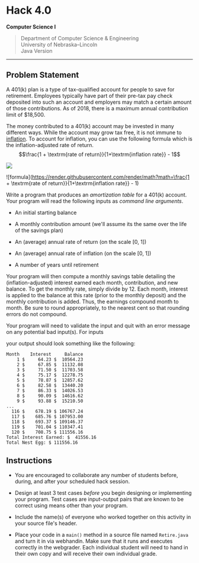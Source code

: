 
# Hack 4.0
**Computer Science I**
> Department of Computer Science & Engineering  
> University of Nebraska–Lincoln  
> Java Version
------------------------------------------------------------------------

## Problem Statement

A 401(k) plan is a type of tax-qualified account for people to save for
retirement. Employees typically have part of their pre-tax pay check
deposited into such an account and employers may match a certain amount
of those contributions. As of 2018, there is a maximum annual
contribution limit of \$18,500.

The money contributed to a 401(k) account may be invested in many
different ways. While the account may grow tax free, it is not immune to
[inflation](https://en.wikipedia.org/wiki/Inflation). To account 
for inflation, you can use the following formula
which is the inflation-adjusted rate of return.
$$\frac{1 + \textrm{rate of return}}{1+\textrm{inflation rate}} - 1$$

<img src="https://render.githubusercontent.com/render/math?math=\frac{1 + \textrm{rate\,of\,return}}{1+\textrm{inflation\,rate}} - 1">

![formula](https://render.githubusercontent.com/render/math?math=\frac{1 + \textrm{rate of return}}{1+\textrm{inflation rate}} - 1)

Write a program that produces an *amortization table* for a 401(k)
account. Your program will read the following inputs as *command line
arguments*.

-   An initial starting balance

-   A monthly contribution amount (we'll assume its the same over the
    life of the savings plan)

-   An (average) annual rate of return (on the scale [0, 1])

-   An (average) annual rate of inflation (on the scale [0, 1])

-   A number of years until retirement

Your program will then compute a monthly savings table detailing the
(inflation-adjusted) interest earned each month, contribution, and new
balance. To get the monthly rate, simply divide by 12. Each month,
interest is applied to the balance at this rate (prior to the monthly
deposit) and the monthly contribution is added. Thus, the earnings
compound month to month. Be sure to round appropriately, to the nearest
cent so that rounding errors do not compound.

Your program will need to validate the input and quit with an error
message on any potential bad input(s). For inputs

your output should look something like the following:

```text
Month    Interest     Balance 
    1 $     64.23 $  10564.23
    2 $     67.85 $  11132.08
    3 $     71.50 $  11703.58
    4 $     75.17 $  12278.75
    5 $     78.87 $  12857.62
    6 $     82.58 $  13440.20
    7 $     86.33 $  14026.53
    8 $     90.09 $  14616.62
    9 $     93.88 $  15210.50
...    
  116 $    678.19 $ 106767.24
  117 $    685.76 $ 107953.00
  118 $    693.37 $ 109146.37
  119 $    701.04 $ 110347.41
  120 $    708.75 $ 111556.16
Total Interest Earned: $  41556.16
Total Nest Egg: $ 111556.16
```

## Instructions

-   You are encouraged to collaborate any number of students before,
    during, and after your scheduled hack session.

-   Design at least 3 test cases *before* you begin designing or
    implementing your program. Test cases are input-output pairs that
    are known to be correct using means other than your program.

-   Include the name(s) of everyone who worked together on this activity
    in your source file's header.
    
-   Place your code in a `main()` method in a source file named
    `Retire.java` and turn it in via webhandin.  Make sure that
    it runs and executes correctly in the webgrader. Each individual
    student will need to hand in their own copy and will receive their
    own individual grade.



